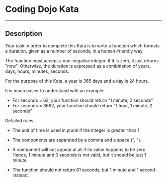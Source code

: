 # Coding Dojo Kata
---
## Description
Your task in order to complete this Kata is to write a function which formats a duration, given as a number of seconds,
in a human-friendly way.

The function must accept a non-negative integer. If it is zero, it just returns "now". 
Otherwise, the duration is expressed as a combination of years, days, hours, minutes, seconds.

For the purpose of this Kata, a year is 365 days and a day is 24 hours.

It is much easier to understand with an example:
* For seconds = 62, your function should return
  "1 minute, 2 seconds"
* For seconds = 3662, your function should return
  "1 hour, 1 minute, 2 seconds"

Detailed rules
- The unit of time is used in plural if the integer is greater than 1.

- The components are separated by a comma and a space (", "). 

- A component will not appear at all if its value happens to be zero. 
Hence, 1 minute and 0 seconds is not valid, but it should be just 1 minute.

- The function should not return 61 seconds, but 1 minute and 1 second instead. 